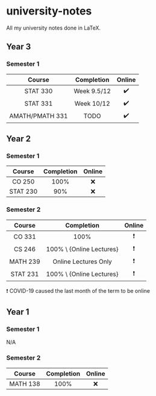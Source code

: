 # university-notes
All my university notes done in LaTeX.

## Year 3
### Semester 1
|     Course      | Completion  |       Online       |
| :-------------: | :---------: | :----------------: |
|    STAT 330     | Week 9.5/12 | :heavy_check_mark: |
|    STAT 331     | Week 10/12  | :heavy_check_mark: |
| AMATH/PMATH 331 |    TODO     | :heavy_check_mark: |

## Year 2
### Semester 1
|  Course  | Completion | Online |
| :------: | :--------: | :----: |
|  CO 250  |    100%    |  :x:   |
| STAT 230 |    90%     |  :x:   |

### Semester 2
|  Course  |        Completion        |          Online          |
| :------: | :----------------------: | :----------------------: |
|  CO 331  |           100%           | :heavy_exclamation_mark: |
|  CS 246  | 100% \ {Online Lectures} | :heavy_exclamation_mark: |
| MATH 239 |   Online Lectures Only   | :heavy_exclamation_mark: |
| STAT 231 | 100% \ {Online Lectures} | :heavy_exclamation_mark: |

:heavy_exclamation_mark: COVID-19 caused the last month of the term to be online

## Year 1
### Semester 1
N/A

### Semester 2
|  Course  | Completion | Online |
| :------: | :--------: | :----: |
| MATH 138 |    100%    |  :x:   |
